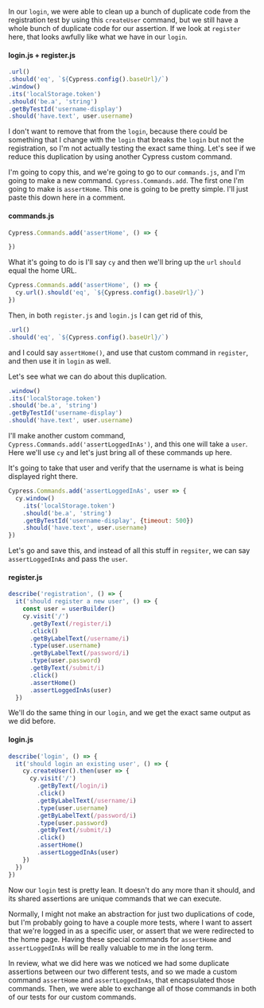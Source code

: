 In our `login`, we were able to clean up a bunch of duplicate code from the registration test by using this `createUser` command, but we still have a whole bunch of duplicate code for our assertion. If we look at `register` here, that looks awfully like what we have in our `login`.

#### login.js + register.js
```js
.url()
.should('eq', `${Cypress.config().baseUrl}/`)
.window()
.its('localStorage.token')
.should('be.a', 'string')
.getByTestId('username-display')
.should('have.text', user.username)
```

I don't want to remove that from the `login`, because there could be something that I change with the `login` that breaks the `login` but not the registration, so I'm not actually testing the exact same thing. Let's see if we reduce this duplication by using another Cypress custom command.

I'm going to copy this, and we're going to go to our `commands.js`, and I'm going to make a new command. `Cypress.Commands.add`. The first one I'm going to make is `assertHome`. This one is going to be pretty simple. I'll just paste this down here in a comment.

#### commands.js
```javascript
Cypress.Commands.add('assertHome', () => {

})
```

What it's going to do is I'll say `cy` and then we'll bring up the `url` `should` equal the home URL.

```javascript
Cypress.Commands.add('assertHome', () => {
  cy.url().should('eq', `${Cypress.config().baseUrl}/`)
})
```

Then, in both `register.js` and `login.js` I can get rid of this,

```javascript
.url()
.should('eq', `${Cypress.config().baseUrl}/`)
```

and I could say `assertHome()`, and use that custom command in `register`, and then use it in `login` as well.

Let's see what we can do about this duplication.

```js
.window()
.its('localStorage.token')
.should('be.a', 'string')
.getByTestId('username-display')
.should('have.text', user.username)
```

I'll make another custom command, `Cypress.Commands.add('assertLoggedInAs')`, and this one will take a `user`. Here we'll use `cy` and let's just bring all of these commands up here.

It's going to take that user and verify that the username is what is being displayed right there.

```javascript
Cypress.Commands.add('assertLoggedInAs', user => {
  cy.window()
    .its('localStorage.token')
    .should('be.a', 'string')
    .getByTestId('username-display', {timeout: 500})
    .should('have.text', user.username)
})
```

Let's go and save this, and instead of all this stuff in `regsiter`, we can say `assertLoggedInAs` and pass the `user`.

#### register.js
```javascript
describe('registration', () => {
  it('should register a new user', () => {
    const user = userBuilder()
    cy.visit('/')
      .getByText(/register/i)
      .click()
      .getByLabelText(/username/i)
      .type(user.username)
      .getByLabelText(/password/i)
      .type(user.password)
      .getByText(/submit/i)
      .click()
      .assertHome()
      .assertLoggedInAs(user)
  })
```

We'll do the same thing in our `login`, and we get the exact same output as we did before.

#### login.js
```javascript
describe('login', () => {
  it('should login an existing user', () => {
    cy.createUser().then(user => {
      cy.visit('/')
        .getByText(/login/i)
        .click()
        .getByLabelText(/username/i)
        .type(user.username)
        .getByLabelText(/password/i)
        .type(user.password)
        .getByText(/submit/i)
        .click()
        .assertHome()
        .assertLoggedInAs(user)
    })
  })
})
```
Now our `login` test is pretty lean. It doesn't do any more than it should, and its shared assertions are unique commands that we can execute.

Normally, I might not make an abstraction for just two duplications of code, but I'm probably going to have a couple more tests, where I want to assert that we're logged in as a specific user, or assert that we were redirected to the home page. Having these special commands for `assertHome` and `assertLoggedInAs` will be really valuable to me in the long term.

In review, what we did here was we noticed we had some duplicate assertions between our two different tests, and so we made a custom command `assertHome` and `assertLoggedInAs`, that encapsulated those commands. Then, we were able to exchange all of those commands in both of our tests for our custom commands.
